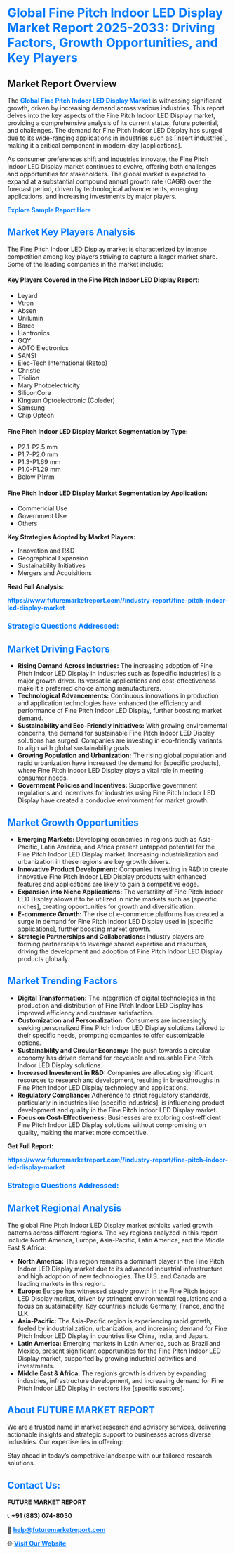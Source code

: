 <h1 style="color: #007BFF;">Global Fine Pitch Indoor LED Display Market Report 2025-2033: Driving Factors, Growth Opportunities, and Key Players</h1>

<section id="overview">
<h2>Market Report Overview</h2>
<p>The <a href="https://www.futuremarketreport.com//industry-report/fine-pitch-indoor-led-display-market" style="color: #007BFF; text-decoration: none;"><strong>Global Fine Pitch Indoor LED Display Market</strong></a> is witnessing significant growth, driven by increasing demand across various industries. This report delves into the key aspects of the Fine Pitch Indoor LED Display market, providing a comprehensive analysis of its current status, future potential, and challenges. The demand for Fine Pitch Indoor LED Display has surged due to its wide-ranging applications in industries such as [insert industries], making it a critical component in modern-day [applications].</p>
<p>As consumer preferences shift and industries innovate, the Fine Pitch Indoor LED Display market continues to evolve, offering both challenges and opportunities for stakeholders. The global market is expected to expand at a substantial compound annual growth rate (CAGR) over the forecast period, driven by technological advancements, emerging applications, and increasing investments by major players.</p>
</section>

<section id="overview">
<p><a href="https://www.futuremarketreport.com//request-sample/reportId=75628" style="color: #007BFF; text-decoration: none;"><strong>Explore Sample Report Here</strong></a></p>
</section>

<section id="key-players">
<h2 style="color: #007BFF;">Market Key Players Analysis</h2>
<p>The Fine Pitch Indoor LED Display market is characterized by intense competition among key players striving to capture a larger market share. Some of the leading companies in the market include:</p>
<h4>Key Players Covered in the Fine Pitch Indoor LED Display Report:</h4>
<ul><li>Leyard</li><li>Vtron</li><li>Absen</li><li>Unilumin</li><li>Barco</li><li>Liantronics</li><li>GQY</li><li>AOTO Electronics</li><li>SANSI</li><li>Elec-Tech International (Retop)</li><li>Christie</li><li>Triolion</li><li>Mary Photoelectricity</li><li>SiliconCore</li><li>Kingsun Optoelectronic (Coleder)</li><li>Samsung</li><li>Chip Optech</li></ul>
<h4>Fine Pitch Indoor LED Display Market Segmentation by Type:</h4>
<ul><li>P2.1-P2.5 mm</li><li>P1.7-P2.0 mm</li><li>P1.3-P1.69 mm</li><li>P1.0-P1.29 mm</li><li>Below P1mm</li></ul>

<h4>Fine Pitch Indoor LED Display Market Segmentation by Application:</h4>
<ul><li>Commericial Use</li><li>Government Use</li><li>Others</li></ul>
<p><strong>Key Strategies Adopted by Market Players:</strong></p>
<ul>
<li>Innovation and R&D</li>
<li>Geographical Expansion</li>
<li>Sustainability Initiatives</li>
<li>Mergers and Acquisitions</li>
</ul>
</section>

<section>
<p><strong>Read Full Analysis: </strong></p><a href="https://www.futuremarketreport.com//industry-report/fine-pitch-indoor-led-display-market" style="color: #007BFF; text-decoration: none;"><strong>https://www.futuremarketreport.com//industry-report/fine-pitch-indoor-led-display-market</strong></a>
<h3 style="color: #007BFF;">Strategic Questions Addressed:</h3>
</section>

<section id="driving-factors">
<h2 style="color: #007BFF;">Market Driving Factors</h2>
<ul>
<li><strong>Rising Demand Across Industries:</strong> The increasing adoption of Fine Pitch Indoor LED Display in industries such as [specific industries] is a major growth driver. Its versatile applications and cost-effectiveness make it a preferred choice among manufacturers.</li>
<li><strong>Technological Advancements:</strong> Continuous innovations in production and application technologies have enhanced the efficiency and performance of Fine Pitch Indoor LED Display, further boosting market demand.</li>
<li><strong>Sustainability and Eco-Friendly Initiatives:</strong> With growing environmental concerns, the demand for sustainable Fine Pitch Indoor LED Display solutions has surged. Companies are investing in eco-friendly variants to align with global sustainability goals.</li>
<li><strong>Growing Population and Urbanization:</strong> The rising global population and rapid urbanization have increased the demand for [specific products], where Fine Pitch Indoor LED Display plays a vital role in meeting consumer needs.</li>
<li><strong>Government Policies and Incentives:</strong> Supportive government regulations and incentives for industries using Fine Pitch Indoor LED Display have created a conducive environment for market growth.</li>
</ul>
</section>

<section id="growth-opportunities">
<h2 style="color: #007BFF;">Market Growth Opportunities</h2>
<ul>
<li><strong>Emerging Markets:</strong> Developing economies in regions such as Asia-Pacific, Latin America, and Africa present untapped potential for the Fine Pitch Indoor LED Display market. Increasing industrialization and urbanization in these regions are key growth drivers.</li>
<li><strong>Innovative Product Development:</strong> Companies investing in R&D to create innovative Fine Pitch Indoor LED Display products with enhanced features and applications are likely to gain a competitive edge.</li>
<li><strong>Expansion into Niche Applications:</strong> The versatility of Fine Pitch Indoor LED Display allows it to be utilized in niche markets such as [specific niches], creating opportunities for growth and diversification.</li>
<li><strong>E-commerce Growth:</strong> The rise of e-commerce platforms has created a surge in demand for Fine Pitch Indoor LED Display used in [specific applications], further boosting market growth.</li>
<li><strong>Strategic Partnerships and Collaborations:</strong> Industry players are forming partnerships to leverage shared expertise and resources, driving the development and adoption of Fine Pitch Indoor LED Display products globally.</li>
</ul>
</section>

<section id="trending-factors">
<h2 style="color: #007BFF;">Market Trending Factors</h2>
<ul>
<li><strong>Digital Transformation:</strong> The integration of digital technologies in the production and distribution of Fine Pitch Indoor LED Display has improved efficiency and customer satisfaction.</li>
<li><strong>Customization and Personalization:</strong> Consumers are increasingly seeking personalized Fine Pitch Indoor LED Display solutions tailored to their specific needs, prompting companies to offer customizable options.</li>
<li><strong>Sustainability and Circular Economy:</strong> The push towards a circular economy has driven demand for recyclable and reusable Fine Pitch Indoor LED Display solutions.</li>
<li><strong>Increased Investment in R&D:</strong> Companies are allocating significant resources to research and development, resulting in breakthroughs in Fine Pitch Indoor LED Display technology and applications.</li>
<li><strong>Regulatory Compliance:</strong> Adherence to strict regulatory standards, particularly in industries like [specific industries], is influencing product development and quality in the Fine Pitch Indoor LED Display market.</li>
<li><strong>Focus on Cost-Effectiveness:</strong> Businesses are exploring cost-efficient Fine Pitch Indoor LED Display solutions without compromising on quality, making the market more competitive.</li>
</ul>
</section>

<section>
<p><strong>Get Full Report: </strong></p><a href="https://www.futuremarketreport.com//industry-report/fine-pitch-indoor-led-display-market" style="color: #007BFF; text-decoration: none;"><strong>https://www.futuremarketreport.com//industry-report/fine-pitch-indoor-led-display-market</strong></a>
<h3 style="color: #007BFF;">Strategic Questions Addressed:</h3>
</section>


<section id="regional-analysis">
<h2 style="color: #007BFF;">Market Regional Analysis</h2>
<p>The global Fine Pitch Indoor LED Display market exhibits varied growth patterns across different regions. The key regions analyzed in this report include North America, Europe, Asia-Pacific, Latin America, and the Middle East & Africa:</p>
<ul>
<li><strong>North America:</strong> This region remains a dominant player in the Fine Pitch Indoor LED Display market due to its advanced industrial infrastructure and high adoption of new technologies. The U.S. and Canada are leading markets in this region.</li>
<li><strong>Europe:</strong> Europe has witnessed steady growth in the Fine Pitch Indoor LED Display market, driven by stringent environmental regulations and a focus on sustainability. Key countries include Germany, France, and the U.K.</li>
<li><strong>Asia-Pacific:</strong> The Asia-Pacific region is experiencing rapid growth, fueled by industrialization, urbanization, and increasing demand for Fine Pitch Indoor LED Display in countries like China, India, and Japan.</li>
<li><strong>Latin America:</strong> Emerging markets in Latin America, such as Brazil and Mexico, present significant opportunities for the Fine Pitch Indoor LED Display market, supported by growing industrial activities and investments.</li>
<li><strong>Middle East & Africa:</strong> The region’s growth is driven by expanding industries, infrastructure development, and increasing demand for Fine Pitch Indoor LED Display in sectors like [specific sectors].</li>
</ul>
</section>

<footer>
<h2 style="color: #007BFF;">About FUTURE MARKET REPORT</h2>
<p>We are a trusted name in market research and advisory services, delivering actionable insights and strategic support to businesses across diverse industries. Our expertise lies in offering:</p>

<p>Stay ahead in today’s competitive landscape with our tailored research solutions.</p>

<h2 style="color: #007BFF;">Contact Us:</h2>
<p><strong>FUTURE MARKET REPORT</strong></p>
<p>📞 <strong>+91 (883) 074-8030</strong></p>
<p>📧 <strong><a href="mailto:help@futuremarketreport.com" style="color: #007BFF;">help@futuremarketreport.com</a></strong></p>
<p>🌐 <strong><a href="https://www.futuremarketreport.com/" style="color: #007BFF;">Visit Our Website</a></strong></p>
</footer>